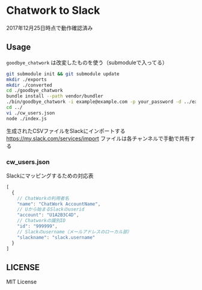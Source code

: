 # Chatwork to Slack

2017年12月25日時点で動作確認済み

## Usage

`goodbye_chatwork` は改変したものを使う（submoduleで入ってる）

```sh
git submodule init && git submodule update
mkdir ./exports
mkdir ./converted
cd ./goodbye_chatwork
bundle install --path vendor/bundler
./bin/goodbye_chatwork -i example@example.com -p your_password -d ../exports -x room_id
cd ../
vi ./cw_users.json
node ./index.js
```

生成されたCSVファイルをSlackにインポートする
https://my.slack.com/services/import
ファイルは各チャンネルで手動で共有する

### cw_users.json

Slackにマッピングするための対応表

```js
[
  {
    // ChatWorkの利用者名
    "name": "ChatWork AccountName",
    // Uから始まるSlackのuserid
    "account": "U1A2B3C4D",
    // Chatworkの識別ID
    "id": "999999",
    // Slackのusername（メールアドレスのローカル部）
    "slackname": "slack.username"
  }
]
```

## LICENSE

MIT License
